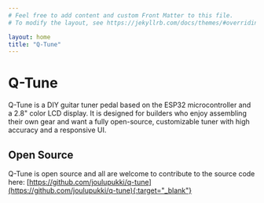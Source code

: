 ```yaml
---
# Feel free to add content and custom Front Matter to this file.
# To modify the layout, see https://jekyllrb.com/docs/themes/#overriding-theme-defaults

layout: home
title: "Q-Tune"
---
```

# Q-Tune

 Q-Tune is a DIY guitar tuner pedal based on the ESP32 microcontroller and a 2.8" color LCD display. It is designed for builders who enjoy assembling their own gear and want a fully open-source, customizable tuner with high accuracy and a responsive UI.

## Open Source

Q-Tune is open source and all are welcome to contribute to the source code here: [https://github.com/joulupukki/q-tune](https://github.com/joulupukki/q-tune){:target="_blank"}